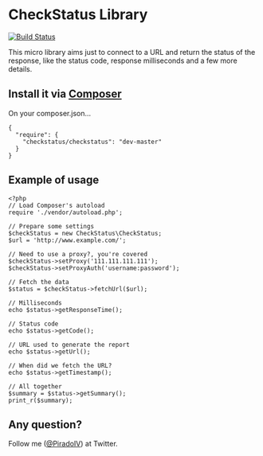 CheckStatus Library
===================
[![Build Status](https://travis-ci.org/piradoiv/CheckStatus.png?branch=master)](https://travis-ci.org/piradoiv/CheckStatus)

This micro library aims just to connect to a URL and return the status of the response, like the status code, response milliseconds and a few more details.

Install it via [Composer](http://getcomposer.org/)
-----------------------

On your composer.json…

```
{
  "require": {
    "checkstatus/checkstatus": "dev-master"
  }
}
```

Example of usage
----------------

```
<?php
// Load Composer's autoload
require './vendor/autoload.php';

// Prepare some settings
$checkStatus = new CheckStatus\CheckStatus;
$url = 'http://www.example.com/';

// Need to use a proxy?, you're covered
$checkStatus->setProxy('111.111.111.111');
$checkStatus->setProxyAuth('username:password');

// Fetch the data
$status = $checkStatus->fetchUrl($url);

// Milliseconds
echo $status->getResponseTime();

// Status code
echo $status->getCode();

// URL used to generate the report
echo $status->getUrl();

// When did we fetch the URL?
echo $status->getTimestamp();

// All together
$summary = $status->getSummary();
print_r($summary);
```

Any question?
-------------

Follow me ([@PiradoIV](http://twitter.com/PiradoIV)) at Twitter.

